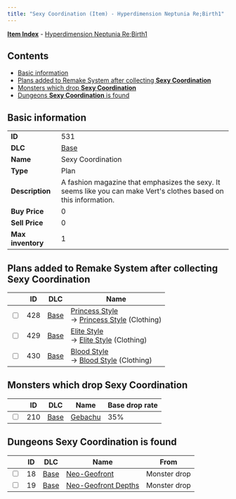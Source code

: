 ```yaml
---
title: "Sexy Coordination (Item) - Hyperdimension Neptunia Re;Birth1"
---
```


[**Item Index**](/neptunia/rb1/item/index.html) - [Hyperdimension Neptunia Re;Birth1](/neptunia/rb1)

## Contents

- [Basic information](#basic-information)
- [Plans added to Remake System after collecting **Sexy Coordination**](#plans-added-to-remake-system-after-collecting-sexy-coordination)
- [Monsters which drop **Sexy Coordination**](#monsters-which-drop-sexy-coordination)
- [Dungeons **Sexy Coordination** is found](#dungeons-sexy-coordination-is-found)

## Basic information

|   |   |
| -- | -- |
| **ID** | 531 |
| **DLC** | [Base](/neptunia/rb1/dlc/1-base.html) |
| **Name** | Sexy Coordination |
| **Type** | Plan |
| **Description** | A fashion magazine that emphasizes the sexy. It seems like you can make Vert's clothes based on this information. |
| **Buy Price** | 0 |
| **Sell Price** | 0 |
| **Max inventory** | 1 |

## Plans added to Remake System after collecting **Sexy Coordination**

|    | ID | DLC | Name |
| -- | -- | --- | ---- |
| <input type="checkbox" id="rb1-remake-1-428" class="trackbox" /> | 428 | [Base](/neptunia/rb1/dlc/1-base.html) | [Princess Style](/neptunia/rb1/remake/1-428-princess-style.html)<br />→ [Princess Style](/neptunia/rb1/item/1-2860-princess-style.html) (Clothing) |
| <input type="checkbox" id="rb1-remake-1-429" class="trackbox" /> | 429 | [Base](/neptunia/rb1/dlc/1-base.html) | [Elite Style](/neptunia/rb1/remake/1-429-elite-style.html)<br />→ [Elite Style](/neptunia/rb1/item/1-2861-elite-style.html) (Clothing) |
| <input type="checkbox" id="rb1-remake-1-430" class="trackbox" /> | 430 | [Base](/neptunia/rb1/dlc/1-base.html) | [Blood Style](/neptunia/rb1/remake/1-430-blood-style.html)<br />→ [Blood Style](/neptunia/rb1/item/1-2862-blood-style.html) (Clothing) |

## Monsters which drop **Sexy Coordination**

|    | ID | DLC | Name | Base drop rate |
| -- | -- | --- | ---- | -------------- |
| <input type="checkbox" id="rb1-monster-1-210" class="trackbox" /> | 210 | [Base](/neptunia/rb1/dlc/1-base.html) | [Gebachu](/neptunia/rb1/monster/1-210-gebachu.html) | 35% |

## Dungeons **Sexy Coordination** is found

|    | ID | DLC | Name | From |
| -- | -- | --- | ---- | ---- |
| <input type="checkbox" id="rb1-dungeon-1-18" class="trackbox" /> | 18 | [Base](/neptunia/rb1/dlc/1-base.html) | [Neo-Geofront](/neptunia/rb1/dungeon/1-18-neo-geofront.html) | Monster drop |
| <input type="checkbox" id="rb1-dungeon-1-19" class="trackbox" /> | 19 | [Base](/neptunia/rb1/dlc/1-base.html) | [Neo-Geofront Depths](/neptunia/rb1/dungeon/1-19-neo-geofront-depths.html) | Monster drop |